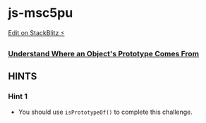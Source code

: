 # js-msc5pu

[Edit on StackBlitz ⚡️](https://stackblitz.com/edit/js-msc5pu)

### [Understand Where an Object's Prototype Comes From](https://www.freecodecamp.org/learn/javascript-algorithms-and-data-structures/object-oriented-programming/understand-where-an-objects-prototype-comes-from)

## HINTS 
### Hint 1
- You should use `isPrototypeOf()` to complete this challenge.

